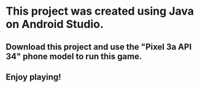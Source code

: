 # This project was created using Java on Android Studio.
## Download this project and use the "Pixel 3a API 34" phone model to run this game.
## Enjoy playing!
